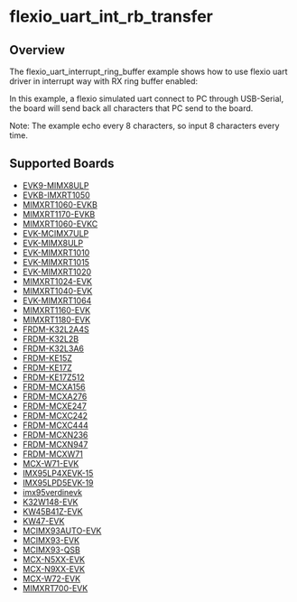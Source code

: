 # flexio_uart_int_rb_transfer

## Overview
The flexio_uart_interrupt_ring_buffer example shows how to use flexio uart driver in interrupt way with
RX ring buffer enabled:

In this example, a flexio simulated uart connect to PC through USB-Serial, the board will
send back all characters that PC send to the board.

Note: The example echo every 8 characters, so input 8 characters every time.

## Supported Boards
- [EVK9-MIMX8ULP](../../../../_boards/evk9mimx8ulp/driver_examples/flexio/uart/int_rb_transfer/example_board_readme.md)
- [EVKB-IMXRT1050](../../../../_boards/evkbimxrt1050/driver_examples/flexio/uart/int_rb_transfer/example_board_readme.md)
- [MIMXRT1060-EVKB](../../../../_boards/evkbmimxrt1060/driver_examples/flexio/uart/int_rb_transfer/example_board_readme.md)
- [MIMXRT1170-EVKB](../../../../_boards/evkbmimxrt1170/driver_examples/flexio/uart/int_rb_transfer/example_board_readme.md)
- [MIMXRT1060-EVKC](../../../../_boards/evkcmimxrt1060/driver_examples/flexio/uart/int_rb_transfer/example_board_readme.md)
- [EVK-MCIMX7ULP](../../../../_boards/evkmcimx7ulp/driver_examples/flexio/uart/int_rb_transfer/example_board_readme.md)
- [EVK-MIMX8ULP](../../../../_boards/evkmimx8ulp/driver_examples/flexio/uart/int_rb_transfer/example_board_readme.md)
- [EVK-MIMXRT1010](../../../../_boards/evkmimxrt1010/driver_examples/flexio/uart/int_rb_transfer/example_board_readme.md)
- [EVK-MIMXRT1015](../../../../_boards/evkmimxrt1015/driver_examples/flexio/uart/int_rb_transfer/example_board_readme.md)
- [EVK-MIMXRT1020](../../../../_boards/evkmimxrt1020/driver_examples/flexio/uart/int_rb_transfer/example_board_readme.md)
- [MIMXRT1024-EVK](../../../../_boards/evkmimxrt1024/driver_examples/flexio/uart/int_rb_transfer/example_board_readme.md)
- [MIMXRT1040-EVK](../../../../_boards/evkmimxrt1040/driver_examples/flexio/uart/int_rb_transfer/example_board_readme.md)
- [EVK-MIMXRT1064](../../../../_boards/evkmimxrt1064/driver_examples/flexio/uart/int_rb_transfer/example_board_readme.md)
- [MIMXRT1160-EVK](../../../../_boards/evkmimxrt1160/driver_examples/flexio/uart/int_rb_transfer/example_board_readme.md)
- [MIMXRT1180-EVK](../../../../_boards/evkmimxrt1180/driver_examples/flexio/uart/int_rb_transfer/example_board_readme.md)
- [FRDM-K32L2A4S](../../../../_boards/frdmk32l2a4s/driver_examples/flexio/uart/int_rb_transfer/example_board_readme.md)
- [FRDM-K32L2B](../../../../_boards/frdmk32l2b/driver_examples/flexio/uart/int_rb_transfer/example_board_readme.md)
- [FRDM-K32L3A6](../../../../_boards/frdmk32l3a6/driver_examples/flexio/uart/int_rb_transfer/example_board_readme.md)
- [FRDM-KE15Z](../../../../_boards/frdmke15z/driver_examples/flexio/uart/int_rb_transfer/example_board_readme.md)
- [FRDM-KE17Z](../../../../_boards/frdmke17z/driver_examples/flexio/uart/int_rb_transfer/example_board_readme.md)
- [FRDM-KE17Z512](../../../../_boards/frdmke17z512/driver_examples/flexio/uart/int_rb_transfer/example_board_readme.md)
- [FRDM-MCXA156](../../../../_boards/frdmmcxa156/driver_examples/flexio/uart/int_rb_transfer/example_board_readme.md)
- [FRDM-MCXA276](../../../../_boards/frdmmcxa276/driver_examples/flexio/uart/int_rb_transfer/example_board_readme.md)
- [FRDM-MCXE247](../../../../_boards/frdmmcxe247/driver_examples/flexio/uart/int_rb_transfer/example_board_readme.md)
- [FRDM-MCXC242](../../../../_boards/frdmmcxc242/driver_examples/flexio/uart/int_rb_transfer/example_board_readme.md)
- [FRDM-MCXC444](../../../../_boards/frdmmcxc444/driver_examples/flexio/uart/int_rb_transfer/example_board_readme.md)
- [FRDM-MCXN236](../../../../_boards/frdmmcxn236/driver_examples/flexio/uart/int_rb_transfer/example_board_readme.md)
- [FRDM-MCXN947](../../../../_boards/frdmmcxn947/driver_examples/flexio/uart/int_rb_transfer/example_board_readme.md)
- [FRDM-MCXW71](../../../../_boards/frdmmcxw71/driver_examples/flexio/uart/int_rb_transfer/example_board_readme.md)
- [MCX-W71-EVK](../../../../_boards/mcxw71evk/driver_examples/flexio/uart/int_rb_transfer/example_board_readme.md)
- [IMX95LP4XEVK-15](../../../../_boards/imx95lp4xevk15/driver_examples/flexio/uart/int_rb_transfer/example_board_readme.md)
- [IMX95LPD5EVK-19](../../../../_boards/imx95lpd5evk19/driver_examples/flexio/uart/int_rb_transfer/example_board_readme.md)
- [imx95verdinevk](../../../../_boards/imx95verdinevk/driver_examples/flexio/uart/int_rb_transfer/example_board_readme.md)
- [K32W148-EVK](../../../../_boards/k32w148evk/driver_examples/flexio/uart/int_rb_transfer/example_board_readme.md)
- [KW45B41Z-EVK](../../../../_boards/kw45b41zevk/driver_examples/flexio/uart/int_rb_transfer/example_board_readme.md)
- [KW47-EVK](../../../../_boards/kw47evk/driver_examples/flexio/uart/int_rb_transfer/example_board_readme.md)
- [MCIMX93AUTO-EVK](../../../../_boards/mcimx93autoevk/driver_examples/flexio/uart/int_rb_transfer/example_board_readme.md)
- [MCIMX93-EVK](../../../../_boards/mcimx93evk/driver_examples/flexio/uart/int_rb_transfer/example_board_readme.md)
- [MCIMX93-QSB](../../../../_boards/mcimx93qsb/driver_examples/flexio/uart/int_rb_transfer/example_board_readme.md)
- [MCX-N5XX-EVK](../../../../_boards/mcxn5xxevk/driver_examples/flexio/uart/int_rb_transfer/example_board_readme.md)
- [MCX-N9XX-EVK](../../../../_boards/mcxn9xxevk/driver_examples/flexio/uart/int_rb_transfer/example_board_readme.md)
- [MCX-W72-EVK](../../../../_boards/mcxw72evk/driver_examples/flexio/uart/int_rb_transfer/example_board_readme.md)
- [MIMXRT700-EVK](../../../../_boards/mimxrt700evk/driver_examples/flexio/uart/int_rb_transfer/example_board_readme.md)
